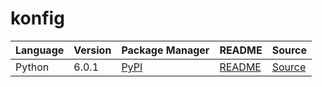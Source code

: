 # konfig

|Language|Version|Package Manager|README|Source|
|-|-|-|-|-|
|Python|6.0.1|[PyPI](https://pypi.org/project/newscatcherapi-python-sdk/6.0.1)|[README](https://github.com/konfig-dev/newscatcher-sdks/tree/main/v3/python#readme)|[Source](https://github.com/konfig-dev/newscatcher-sdks/tree/main/v3/python)|
